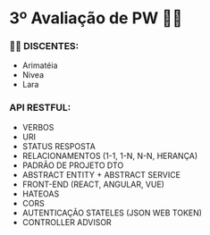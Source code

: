 # 3º Avaliação de PW 🧑‍💻


### 👨‍🎓 DISCENTES:
- Arimatéia
- Nivea
- Lara

### API RESTFUL:
- VERBOS
- URI
- STATUS RESPOSTA
- RELACIONAMENTOS (1-1, 1-N, N-N, HERANÇA)
- PADRÃO DE PROJETO DTO
- ABSTRACT ENTITY + ABSTRACT SERVICE
- FRONT-END (REACT, ANGULAR, VUE)
- HATEOAS
- CORS
- AUTENTICAÇÃO STATELES (JSON WEB TOKEN)
- CONTROLLER ADVISOR




